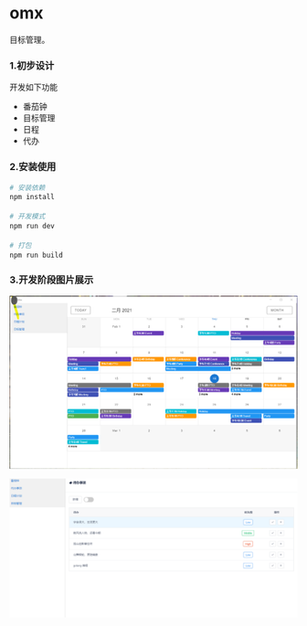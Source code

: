 # omx 
目标管理。



### 1.初步设计

开发如下功能
* 番茄钟
* 目标管理
* 日程
* 代办



### 2.安装使用

``` bash
# 安装依赖
npm install

# 开发模式
npm run dev

# 打包
npm run build
```



### 3.开发阶段图片展示

![](./imgs/calendardemo.png) 

![](./imgs/tododemo.png)